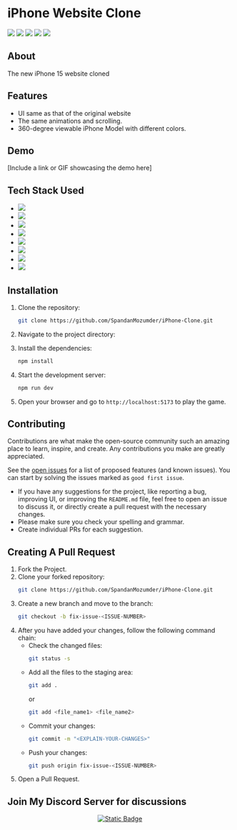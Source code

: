 # iPhone Website Clone

<a href="https://github.com/SpandanMozumder/iPhone-Clone/issues"><img src="https://img.shields.io/github/issues/SpandanMozumder/iPhone-Clone"></a>
<a href="https://github.com/SpandanMozumder/iPhone-Clone/pulls"><img src="https://img.shields.io/github/issues-pr/SpandanMozumder/iPhone-Clone"></a>
<a href="https://github.com/SpandanMozumder/iPhone-Clone/network/members"><img src="https://img.shields.io/github/forks/SpandanMozumder/iPhone-Clone"></a>
<a href="https://github.com/SpandanMozumder/iPhone-Clone/stargazers"><img src="https://img.shields.io/github/stars/SpandanMozumder/iPhone-Clone"></a>
<img src="https://img.shields.io/github/license/SpandanMozumder/iPhone-Clone">

## About
The new iPhone 15 website cloned

## Features
- UI same as that of the original website
- The same animations and scrolling.
- 360-degree viewable iPhone Model with different colors.
    
## Demo
[Include a link or GIF showcasing the demo here]

## Tech Stack Used
- <img src="https://skillicons.dev/icons?i=html" />
- <img src="https://skillicons.dev/icons?i=css" />
- <img src="https://skillicons.dev/icons?i=js" />
- <img src="https://skillicons.dev/icons?i=react" />
- <img src="https://skillicons.dev/icons?i=tailwind" />
- <img src="https://skillicons.dev/icons?i=threejs" />
- <img src="https://skillicons.dev/icons?i=gsap" />
- <img src="https://skillicons.dev/icons?i=vite" />

## Installation
1. Clone the repository:
    ```sh
    git clone https://github.com/SpandanMozumder/iPhone-Clone.git
    ```
2. Navigate to the project directory:

3. Install the dependencies:
    ```sh
    npm install
    ```
4. Start the development server:
    ```sh
    npm run dev
    ```
5. Open your browser and go to `http://localhost:5173` to play the game.

## Contributing
Contributions are what make the open-source community such an amazing place to learn, inspire, and create. Any contributions you make are greatly appreciated.

See the [open issues](https://github.com/SpandanMozumder/iPhone-Clone/issues) for a list of proposed features (and known issues). You can start by solving the issues marked as `good first issue`.

- If you have any suggestions for the project, like reporting a bug, improving UI, or improving the `README.md` file, feel free to open an issue to discuss it, or directly create a pull request with the necessary changes.
- Please make sure you check your spelling and grammar.
- Create individual PRs for each suggestion.

## Creating A Pull Request
1. Fork the Project.
2. Clone your forked repository:
    ```sh
    git clone https://github.com/SpandanMozumder/iPhone-Clone.git
    ```
3. Create a new branch and move to the branch:
    ```sh
    git checkout -b fix-issue-<ISSUE-NUMBER>
    ```
4. After you have added your changes, follow the following command chain:
    - Check the changed files:
        ```sh
        git status -s
        ```
    - Add all the files to the staging area:
        ```sh
        git add .
        ```
        or
        ```sh
        git add <file_name1> <file_name2>
        ```
    - Commit your changes:
        ```sh
        git commit -m "<EXPLAIN-YOUR-CHANGES>"
        ```
    - Push your changes:
        ```sh
        git push origin fix-issue-<ISSUE-NUMBER>
        ```
5. Open a Pull Request.

## Join My Discord Server for discussions

<p align="center">
  <a href="https://discord.gg/34ddhUB9">
    <img alt="Static Badge" src="https://img.shields.io/badge/Discord-blue?style=for-the-badge&logo=discord&label=%20Join%20Official%20">
  </a>
</p>
